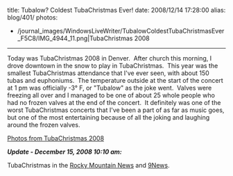 title: Tubalow? Coldest TubaChristmas Ever!
date: 2008/12/14 17:28:00
alias: blog/401/
photos:
- /journal_images/WindowsLiveWriter/TubalowColdestTubaChristmasEver_F5C8/IMG_4944_11.png|TubaChristmas 2008
---
Today was TubaChristmas 2008 in Denver.  After church this morning, I drove downtown in the snow to play in TubaChristmas.  This year was the smallest TubaChristmas attendance that I've ever seen, with about 150 tubas and euphoniums.  The temperature outside at the start of the concert at 1 pm was officially -3° F, or "Tubalow" as the joke went.  Valves were freezing all over and I managed to be one of about 25 whole people who had no frozen valves at the end of the concert.  It definitely was one of the worst TubaChristmas concerts that I've been a part of as far as music goes, but one of the most entertaining because of all the joking and laughing around the frozen valves.

[Photos from TubaChristmas 2008](http://wwwazure.s-church.net/PhotoAlbum/Album/TUBACHRISTMAS2008)

**_Update - December 15, 2008 10:10 am:_**

TubaChristmas in the [Rocky Mountain News](http://rockymountainnews.com/news/2008/dec/15/tuba-concert-cold-as-frosty/?partner=RSS) and [9News](http://www.9news.com/rss/article.aspx?storyid=105915).
